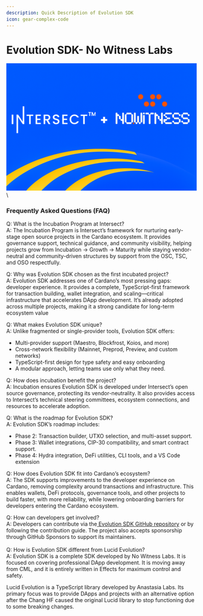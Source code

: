 ```yaml
---
description: Quick Description of Evolution SDK
icon: gear-complex-code
---
```


# Evolution SDK- No Witness Labs

![](../../../.gitbook/assets/unknown.png)\
\


### Frequently Asked Questions (FAQ)

Q: What is the Incubation Program at Intersect?\
A: The Incubation Program is Intersect’s framework for nurturing early-stage open source projects in the Cardano ecosystem. It provides governance support, technical guidance, and community visibility, helping projects grow from Incubation → Growth → Maturity while staying vendor-neutral and community-driven structures by support from the OSC, TSC, and OSO respectfully.

Q: Why was Evolution SDK chosen as the first incubated project?\
A: Evolution SDK addresses one of Cardano’s most pressing gaps: developer experience. It provides a complete, TypeScript-first framework for transaction building, wallet integration, and scaling—critical infrastructure that accelerates DApp development. It’s already adopted across multiple projects, making it a strong candidate for long-term ecosystem value

Q: What makes Evolution SDK unique?\
A: Unlike fragmented or single-provider tools, Evolution SDK offers:

* Multi-provider support (Maestro, Blockfrost, Koios, and more)
* Cross-network flexibility (Mainnet, Preprod, Preview, and custom networks)
* TypeScript-first design for type safety and easy onboarding
* A modular approach, letting teams use only what they need.

Q: How does incubation benefit the project?\
A: Incubation ensures Evolution SDK is developed under Intersect’s open source governance, protecting its vendor-neutrality. It also provides access to Intersect’s technical steering committees, ecosystem connections, and resources to accelerate adoption.

Q: What is the roadmap for Evolution SDK?\
A: Evolution SDK’s roadmap includes:

* Phase 2: Transaction builder, UTXO selection, and multi-asset support.
* Phase 3: Wallet integrations, CIP-30 compatibility, and smart contract support.
* Phase 4: Hydra integration, DeFi utilities, CLI tools, and a VS Code extension

Q: How does Evolution SDK fit into Cardano’s ecosystem?\
A: The SDK supports improvements to the developer experience on Cardano, removing complexity around transactions and infrastructure. This enables wallets, DeFi protocols, governance tools, and other projects to build faster, with more reliability, while lowering onboarding barriers for developers entering the Cardano ecosystem.

Q: How can developers get involved?\
A: Developers can contribute via the[ Evolution SDK GitHub repository](https://github.com/no-witness-labs/evolution-sdk) or by following the contribution guide. The project also accepts sponsorship through GitHub Sponsors to support its maintainers.\
\
Q: How is Evolution SDK different from Lucid Evolution?\
A: Evolution SDK is a complete SDK developed by No Witness Labs. It is focused on covering professional DApp development. It is moving away from CML, and it is entirely written in Effects for maximum control and safety.

Lucid Evolution is a TypeScript library developed by Anastasia Labs. Its primary focus was to provide DApps and projects with an alternative option after the Chang HF caused the original Lucid library to stop functioning due to some breaking changes.
